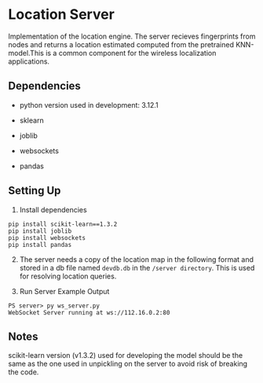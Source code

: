 # Location Server
Implementation of the location engine. The server recieves fingerprints from nodes and returns a location estimated computed from the pretrained KNN-model.This is a common component for the wireless localization applications. 


## Dependencies
- python version used in development: 3.12.1

- sklearn
- joblib
- websockets
- pandas


## Setting Up 
1. Install dependencies
```
pip install scikit-learn==1.3.2
pip install joblib
pip install websockets
pip install pandas
```

2. The server needs a copy of the location map in the following format and stored in a db file named `devdb.db` in the `/server directory`. This is used for resolving location queries.  

3. Run Server
Example Output
```
PS server> py ws_server.py
WebSocket Server running at ws://112.16.0.2:80
```

## Notes
scikit-learn version (v1.3.2) used for developing the model should be the same as the one used in unpickling on the server to avoid risk of breaking the code. 



